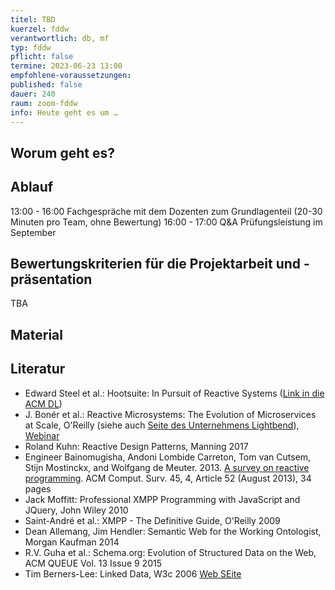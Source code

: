 ```yaml
---
titel: TBD
kuerzel: fddw
verantwortlich: db, mf
typ: fddw
pflicht: false
termine: 2023-06-23 13:00
empfohlene-voraussetzungen: 
published: false
dauer: 240
raum: zoom-fddw
info: Heute geht es um …
---
```


## Worum geht es?

## Ablauf

13:00 - 16:00 Fachgespräche mit dem Dozenten zum Grundlagenteil (20-30 Minuten pro Team, ohne Bewertung)
16:00 - 17:00 Q&A Prüfungsleistung im September

## Bewertungskriterien für die Projektarbeit und -präsentation

TBA
## Material

## Literatur
- Edward Steel et al.: Hootsuite: In Pursuit of Reactive Systems ([Link in die ACM DL](https://dlnext.acm.org/doi/abs/10.1145/3121437.3131240))
- J. Bonér et al.: Reactive Microsystems: The Evolution of Microservices at Scale, O'Reilly (siehe auch [Seite des Unternehmens Lightbend](https://www.lightbend.com/ebooks/reactive-microsystems-evolution-of-microservices-scalability-oreilly)), [Webinar](https://on.acm.org/c/acm-learning-webinars)
- Roland Kuhn: Reactive Design Patterns, Manning 2017
- Engineer Bainomugisha, Andoni Lombide Carreton, Tom van Cutsem, Stijn Mostinckx, and Wolfgang de Meuter. 2013. [A survey on reactive programming](http://dx.doi.org/10.1145/2501654.2501666). ACM Comput. Surv. 45, 4, Article 52 (August 2013), 34 pages
- Jack Moffitt: Professional XMPP Programming with JavaScript and JQuery, John Wiley 2010
- Saint-André et al.: XMPP - The Definitive Guide, O'Reilly 2009
- Dean Allemang, Jim Hendler: Semantic Web for the Working Ontologist, Morgan Kaufman 2014
- R.V. Guha et al.: Schema.org: Evolution of Structured Data on the Web, ACM QUEUE Vol. 13 Issue 9 2015
- Tim Berners-Lee: Linked Data, W3c 2006 [Web SEite](https://www.w3.org/DesignIssues/LinkedData)
